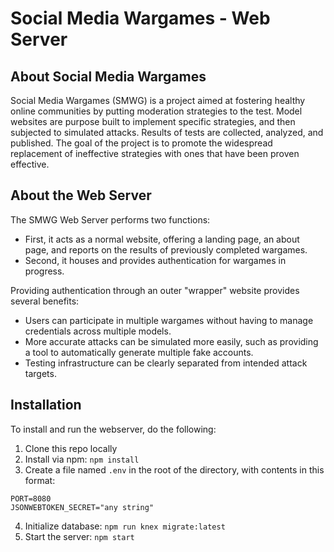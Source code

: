 # Social Media Wargames - Web Server
## About Social Media Wargames
Social Media Wargames (SMWG) is a project aimed at fostering healthy online communities by putting moderation strategies to the test. Model websites are purpose built to implement specific strategies, and then subjected to simulated attacks. Results of tests are collected, analyzed, and published. The goal of the project is to promote the widespread replacement of ineffective strategies with ones that have been proven effective.
## About the Web Server
The SMWG Web Server performs two functions:

* First, it acts as a normal website, offering a landing page, an about page, and reports on the results of previously completed wargames.
* Second, it houses and provides authentication for wargames in progress.

Providing authentication through an outer "wrapper" website provides several benefits:

* Users can participate in multiple wargames without having to manage credentials across multiple models.
* More accurate attacks can be simulated more easily, such as providing a tool to automatically generate multiple fake accounts.
* Testing infrastructure can be clearly separated from intended attack targets. 
## Installation
To install and run the webserver, do the following:
1. Clone this repo locally
2. Install via npm: `npm install`
3. Create a file named `.env` in the root of the directory, with contents in this format:
```
PORT=8080
JSONWEBTOKEN_SECRET="any string"
```
4. Initialize database: `npm run knex migrate:latest`
5. Start the server: `npm start`
